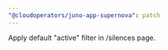 ```yaml
---
"@cloudoperators/juno-app-supernova": patch
---
```


Apply default "active" filter in /silences page.
